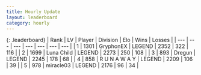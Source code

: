 ```yaml
---
title: Hourly Update
layout: leaderboard
category: hourly
---
```


{: .leaderboard}
| Rank | LV | Player | Division | Elo | Wins | Losses |
| --- | --- | --- | --- | --- | --- | --- |
| <span data-change="0">1</span> | 1301 | <span title="ID: 315148">GryphonEX</span> | LEGEND | <span data-change="-29">2352</span> | <span data-change="5">322</span> | <span data-change="3">116</span> |
| <span data-change="0">2</span> | 1699 | <span title="ID: 164871">Luna Child</span> | LEGEND | <span data-change="0">2273</span> | <span data-change="0">250</span> | <span data-change="0">108</span> |
| <span data-change="0">3</span> | 893 | <span title="ID: 337810">Dregun</span> | LEGEND | <span data-change="0">2245</span> | <span data-change="0">178</span> | <span data-change="0">68</span> |
| <span data-change="0">4</span> | 858 | <span title="ID: 66144">R U N A W A Y</span> | LEGEND | <span data-change="2">2209</span> | <span data-change="5">106</span> | <span data-change="4">39</span> |
| <span data-change="0">5</span> | 978 | <span title="ID: 416373">miracle03</span> | LEGEND | <span data-change="0">2176</span> | <span data-change="0">96</span> | <span data-change="0">34</span> |